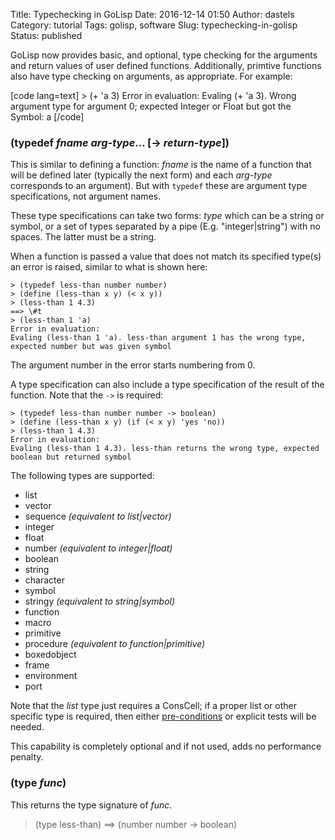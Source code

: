 Title: Typechecking in GoLisp
Date: 2016-12-14 01:50
Author: dastels
Category: tutorial
Tags: golisp, software
Slug: typechecking-in-golisp
Status: published

GoLisp now provides basic, and optional, type checking for the arguments
and return values of user defined functions. Additionally, primtive
functions also have type checking on arguments, as appropriate. For
example:

\[code lang=text\]
&gt; (+ 'a 3)
Error in evaluation:
Evaling (+ 'a 3). Wrong argument type for argument 0; expected Integer
or Float but got the Symbol: a
\[/code\]

### (typedef *fname* *arg-type*... \[-&gt; *return-type*\])

This is similar to defining a function: *fname* is the name of a
function that will be defined later (typically the next form) and each
*arg-type* corresponds to an argument). But with `typedef` these are
argument type specifications, not argument names.

These type specifications can take two forms: *type* which can be a
string or symbol, or a set of types separated by a pipe (E.g.
"integer|string") with no spaces. The latter must be a string.

When a function is passed a value that does not match its specified
type(s) an error is raised, similar to what is shown here:

    > (typedef less-than number number)
    > (define (less-than x y) (< x y))
    > (less-than 1 4.3)
    ==> \#t
    > (less-than 1 'a)
    Error in evaluation:
    Evaling (less-than 1 'a). less-than argument 1 has the wrong type, expected number but was given symbol

The argument number in the error starts numbering from 0.

A type specification can also include a type specification of the result
of the function. Note that the `->` is required:


    > (typedef less-than number number -> boolean)
    > (define (less-than x y) (if (< x y) 'yes 'no))
    > (less-than 1 4.3)
    Error in evaluation:
    Evaling (less-than 1 4.3). less-than returns the wrong type, expected boolean but returned symbol

The following types are supported:

-   list
-   vector
-   sequence *(equivalent to list|vector)*
-   integer
-   float
-   number *(equivalent to integer|float)*
-   boolean
-   string
-   character
-   symbol
-   stringy *(equivalent to string|symbol)*
-   function
-   macro
-   primitive
-   procedure *(equivalent to function|primitive)*
-   boxedobject
-   frame
-   environment
-   port

Note that the *list* type just requires a ConsCell; if a proper list or
other specific type is required, then either
[pre-conditions](http://daveastels.typed.com/blog/code-contracts-in-golisp)
or explicit tests will be needed.

This capability is completely optional and if not used, adds no
performance penalty.

### (type *func*)

This returns the type signature of *func*.

> (type less-than)
==> (number number -> boolean)

